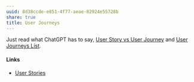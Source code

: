 ```yaml
---
uuid: 8d38ccde-e851-4f77-aeae-82924e55728b
share: true
title: User Journeys
---
```

Just read what ChatGPT has to say, [User Story vs User Journey](https://chat.openai.com/share/08182119-b419-48db-b67c-a5727160c7f7) and [User Journeys List](https://chat.openai.com/share/943e6e3c-8e76-4f59-8a18-fbc186b09df9).



#### Links

* [User Stories](../44c10f20-28ae-489d-bc46-0547c7997242)